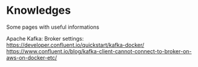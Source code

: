 # Knowledges
Some pages with useful informations

Apache Kafka:
  Broker settings:
    https://developer.confluent.io/quickstart/kafka-docker/
    https://www.confluent.io/blog/kafka-client-cannot-connect-to-broker-on-aws-on-docker-etc/
    
